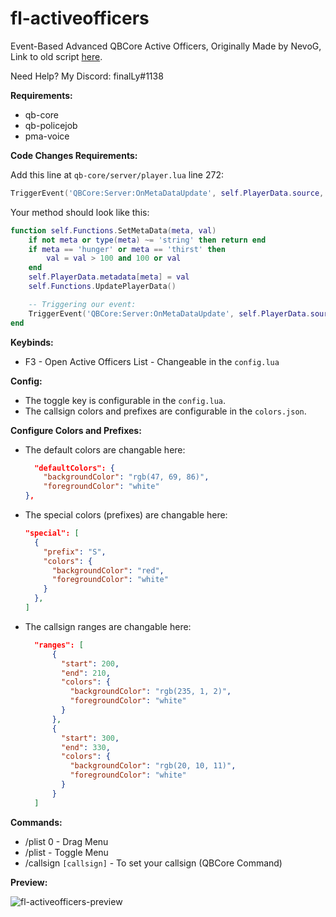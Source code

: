 # fl-activeofficers
Event-Based Advanced QBCore Active Officers,
Originally Made by NevoG,
Link to old script [here](https://forum.cfx.re/t/release-fivem-advanced-active-officers/1798459).

Need Help? My Discord: finalLy#1138

**Requirements:**
- qb-core
- qb-policejob
- pma-voice

**Code Changes Requirements:**

Add this line at `qb-core/server/player.lua` line 272:

```lua
TriggerEvent('QBCore:Server:OnMetaDataUpdate', self.PlayerData.source, meta, val)
```

Your method should look like this:

```lua
function self.Functions.SetMetaData(meta, val)
    if not meta or type(meta) ~= 'string' then return end
    if meta == 'hunger' or meta == 'thirst' then
        val = val > 100 and 100 or val
    end
    self.PlayerData.metadata[meta] = val
    self.Functions.UpdatePlayerData()

    -- Triggering our event:
    TriggerEvent('QBCore:Server:OnMetaDataUpdate', self.PlayerData.source, meta, val)
end
```

**Keybinds:**
- F3 - Open Active Officers List - Changeable in the `config.lua`

**Config:**

- The toggle key is configurable in the `config.lua`.
- The callsign colors and prefixes are configurable in the `colors.json`.

**Configure Colors and Prefixes:**

- The default colors are changable here:
  ```json
    "defaultColors": {
      "backgroundColor": "rgb(47, 69, 86)",
      "foregroundColor": "white"
  },
  ```
- The special colors (prefixes) are changable here:
  ```json
  "special": [
    {
      "prefix": "S",
      "colors": {
        "backgroundColor": "red",
        "foregroundColor": "white"
      }
    },
  ]
  ```
- The callsign ranges are changable here:
  ```json
    "ranges": [
        {
          "start": 200,
          "end": 210,
          "colors": {
            "backgroundColor": "rgb(235, 1, 2)",
            "foregroundColor": "white"
          }
        },
        {
          "start": 300,
          "end": 330,
          "colors": {
            "backgroundColor": "rgb(20, 10, 11)",
            "foregroundColor": "white"
          }
        }
    ]
  ```

**Commands:**
- /plist 0 - Drag Menu
- /plist - Toggle Menu
- /callsign `[callsign]` - To set your callsign (QBCore Command)

**Preview:**

![fl-activeofficers-preview](https://github.com/finalLy134/fl-activeofficers/assets/60448180/f9345bbf-a1d7-4929-92ad-e4490b4b69c9)
